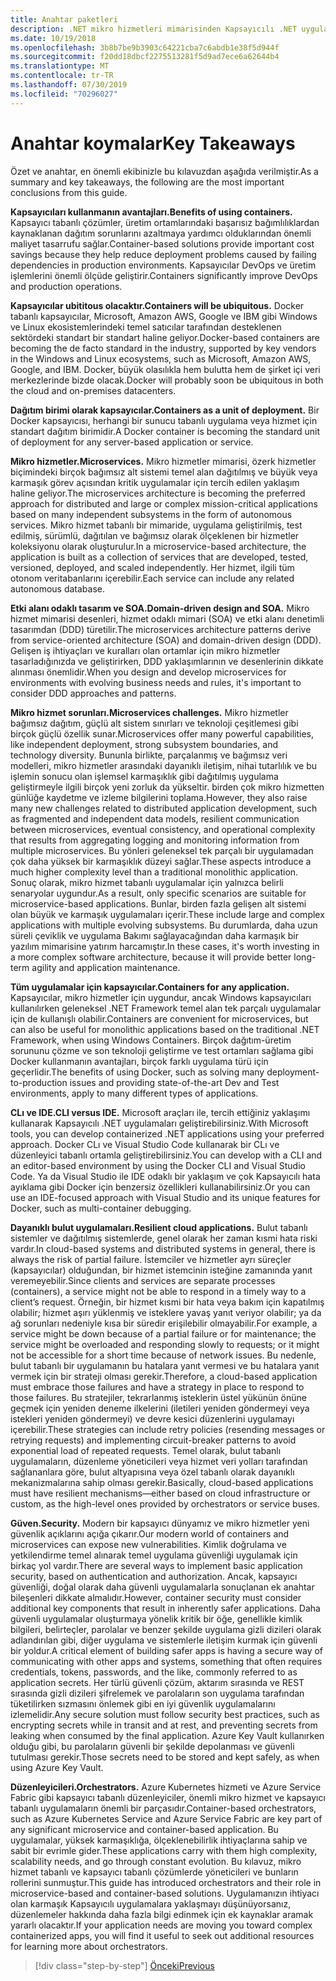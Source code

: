 ```yaml
---
title: Anahtar paketleri
description: .NET mikro hizmetleri mimarisinden Kapsayıcılı .NET uygulamaları kılavuzu/e-kitabı için en önemli sorunları hızlı bir şekilde görmek için, bir mikro hizmet mimarisi kullanılırken, avantaj ve dezavantajları, örneğin tasarım için DDD desenlerine göz atın ve geliştirme, dayanıklılık, güvenlik ve düzenleyicilerinin kullanımı.
ms.date: 10/19/2018
ms.openlocfilehash: 3b8b7be9b3903c64221cba7c6abdb1e38f5d944f
ms.sourcegitcommit: f20dd18dbcf2275513281f5d9ad7ece6a62644b4
ms.translationtype: MT
ms.contentlocale: tr-TR
ms.lasthandoff: 07/30/2019
ms.locfileid: "70296027"
---
```

# <a name="key-takeaways"></a><span data-ttu-id="47eed-103">Anahtar koymalar</span><span class="sxs-lookup"><span data-stu-id="47eed-103">Key Takeaways</span></span>

<span data-ttu-id="47eed-104">Özet ve anahtar, en önemli ekibinizle bu kılavuzdan aşağıda verilmiştir.</span><span class="sxs-lookup"><span data-stu-id="47eed-104">As a summary and key takeaways, the following are the most important conclusions from this guide.</span></span>

<span data-ttu-id="47eed-105">**Kapsayıcıları kullanmanın avantajları.**</span><span class="sxs-lookup"><span data-stu-id="47eed-105">**Benefits of using containers.**</span></span> <span data-ttu-id="47eed-106">Kapsayıcı tabanlı çözümler, üretim ortamlarındaki başarısız bağımlılıklardan kaynaklanan dağıtım sorunlarını azaltmaya yardımcı olduklarından önemli maliyet tasarrufu sağlar.</span><span class="sxs-lookup"><span data-stu-id="47eed-106">Container-based solutions provide important cost savings because they help reduce deployment problems caused by failing dependencies in production environments.</span></span> <span data-ttu-id="47eed-107">Kapsayıcılar DevOps ve üretim işlemlerini önemli ölçüde geliştirir.</span><span class="sxs-lookup"><span data-stu-id="47eed-107">Containers significantly improve DevOps and production operations.</span></span>

<span data-ttu-id="47eed-108">**Kapsayıcılar ubititous olacaktır.**</span><span class="sxs-lookup"><span data-stu-id="47eed-108">**Containers will be ubiquitous.**</span></span> <span data-ttu-id="47eed-109">Docker tabanlı kapsayıcılar, Microsoft, Amazon AWS, Google ve IBM gibi Windows ve Linux ekosistemlerindeki temel satıcılar tarafından desteklenen sektördeki standart bir standart haline geliyor.</span><span class="sxs-lookup"><span data-stu-id="47eed-109">Docker-based containers are becoming the de facto standard in the industry, supported by key vendors in the Windows and Linux ecosystems, such as Microsoft, Amazon AWS, Google, and IBM.</span></span> <span data-ttu-id="47eed-110">Docker, büyük olasılıkla hem bulutta hem de şirket içi veri merkezlerinde bizde olacak.</span><span class="sxs-lookup"><span data-stu-id="47eed-110">Docker will probably soon be ubiquitous in both the cloud and on-premises datacenters.</span></span>

<span data-ttu-id="47eed-111">**Dağıtım birimi olarak kapsayıcılar.**</span><span class="sxs-lookup"><span data-stu-id="47eed-111">**Containers as a unit of deployment.**</span></span> <span data-ttu-id="47eed-112">Bir Docker kapsayıcısı, herhangi bir sunucu tabanlı uygulama veya hizmet için standart dağıtım birimidir.</span><span class="sxs-lookup"><span data-stu-id="47eed-112">A Docker container is becoming the standard unit of deployment for any server-based application or service.</span></span>

<span data-ttu-id="47eed-113">**Mikro hizmetler.**</span><span class="sxs-lookup"><span data-stu-id="47eed-113">**Microservices.**</span></span> <span data-ttu-id="47eed-114">Mikro hizmetler mimarisi, özerk hizmetler biçimindeki birçok bağımsız alt sistemi temel alan dağıtılmış ve büyük veya karmaşık görev açısından kritik uygulamalar için tercih edilen yaklaşım haline geliyor.</span><span class="sxs-lookup"><span data-stu-id="47eed-114">The microservices architecture is becoming the preferred approach for distributed and large or complex mission-critical applications based on many independent subsystems in the form of autonomous services.</span></span> <span data-ttu-id="47eed-115">Mikro hizmet tabanlı bir mimaride, uygulama geliştirilmiş, test edilmiş, sürümlü, dağıtılan ve bağımsız olarak ölçeklenen bir hizmetler koleksiyonu olarak oluşturulur.</span><span class="sxs-lookup"><span data-stu-id="47eed-115">In a microservice-based architecture, the application is built as a collection of services that are developed, tested, versioned, deployed, and scaled independently.</span></span> <span data-ttu-id="47eed-116">Her hizmet, ilgili tüm otonom veritabanlarını içerebilir.</span><span class="sxs-lookup"><span data-stu-id="47eed-116">Each service can include any related autonomous database.</span></span>

<span data-ttu-id="47eed-117">**Etki alanı odaklı tasarım ve SOA.**</span><span class="sxs-lookup"><span data-stu-id="47eed-117">**Domain-driven design and SOA.**</span></span> <span data-ttu-id="47eed-118">Mikro hizmet mimarisi desenleri, hizmet odaklı mimari (SOA) ve etki alanı denetimli tasarımdan (DDD) türetilir.</span><span class="sxs-lookup"><span data-stu-id="47eed-118">The microservices architecture patterns derive from service-oriented architecture (SOA) and domain-driven design (DDD).</span></span> <span data-ttu-id="47eed-119">Gelişen iş ihtiyaçları ve kuralları olan ortamlar için mikro hizmetler tasarladığınızda ve geliştirirken, DDD yaklaşımlarının ve desenlerinin dikkate alınması önemlidir.</span><span class="sxs-lookup"><span data-stu-id="47eed-119">When you design and develop microservices for environments with evolving business needs and rules, it's important to consider DDD approaches and patterns.</span></span>

<span data-ttu-id="47eed-120">**Mikro hizmet sorunları.**</span><span class="sxs-lookup"><span data-stu-id="47eed-120">**Microservices challenges.**</span></span> <span data-ttu-id="47eed-121">Mikro hizmetler bağımsız dağıtım, güçlü alt sistem sınırları ve teknoloji çeşitlemesi gibi birçok güçlü özellik sunar.</span><span class="sxs-lookup"><span data-stu-id="47eed-121">Microservices offer many powerful capabilities, like independent deployment, strong subsystem boundaries, and technology diversity.</span></span> <span data-ttu-id="47eed-122">Bununla birlikte, parçalanmış ve bağımsız veri modelleri, mikro hizmetler arasındaki dayanıklı iletişim, nihai tutarlılık ve bu işlemin sonucu olan işlemsel karmaşıklık gibi dağıtılmış uygulama geliştirmeyle ilgili birçok yeni zorluk da yükseltir. birden çok mikro hizmetten günlüğe kaydetme ve izleme bilgilerini toplama.</span><span class="sxs-lookup"><span data-stu-id="47eed-122">However, they also raise many new challenges related to distributed application development, such as fragmented and independent data models, resilient communication between microservices, eventual consistency, and operational complexity that results from aggregating logging and monitoring information from multiple microservices.</span></span> <span data-ttu-id="47eed-123">Bu yönleri geleneksel tek parçalı bir uygulamadan çok daha yüksek bir karmaşıklık düzeyi sağlar.</span><span class="sxs-lookup"><span data-stu-id="47eed-123">These aspects introduce a much higher complexity level than a traditional monolithic application.</span></span> <span data-ttu-id="47eed-124">Sonuç olarak, mikro hizmet tabanlı uygulamalar için yalnızca belirli senaryolar uygundur.</span><span class="sxs-lookup"><span data-stu-id="47eed-124">As a result, only specific scenarios are suitable for microservice-based applications.</span></span> <span data-ttu-id="47eed-125">Bunlar, birden fazla gelişen alt sistemi olan büyük ve karmaşık uygulamaları içerir.</span><span class="sxs-lookup"><span data-stu-id="47eed-125">These include large and complex applications with multiple evolving subsystems.</span></span> <span data-ttu-id="47eed-126">Bu durumlarda, daha uzun süreli çeviklik ve uygulama Bakımı sağlayacağından daha karmaşık bir yazılım mimarisine yatırım harcamıştır.</span><span class="sxs-lookup"><span data-stu-id="47eed-126">In these cases, it's worth investing in a more complex software architecture, because it will provide better long-term agility and application maintenance.</span></span>

<span data-ttu-id="47eed-127">**Tüm uygulamalar için kapsayıcılar.**</span><span class="sxs-lookup"><span data-stu-id="47eed-127">**Containers for any application.**</span></span> <span data-ttu-id="47eed-128">Kapsayıcılar, mikro hizmetler için uygundur, ancak Windows kapsayıcıları kullanılırken geleneksel .NET Framework temel alan tek parçalı uygulamalar için de kullanışlı olabilir.</span><span class="sxs-lookup"><span data-stu-id="47eed-128">Containers are convenient for microservices, but can also be useful for monolithic applications based on the traditional .NET Framework, when using Windows Containers.</span></span> <span data-ttu-id="47eed-129">Birçok dağıtım-üretim sorununu çözme ve son teknoloji geliştirme ve test ortamları sağlama gibi Docker kullanmanın avantajları, birçok farklı uygulama türü için geçerlidir.</span><span class="sxs-lookup"><span data-stu-id="47eed-129">The benefits of using Docker, such as solving many deployment-to-production issues and providing state-of-the-art Dev and Test environments, apply to many different types of applications.</span></span>

<span data-ttu-id="47eed-130">**CLı ve IDE.**</span><span class="sxs-lookup"><span data-stu-id="47eed-130">**CLI versus IDE.**</span></span> <span data-ttu-id="47eed-131">Microsoft araçları ile, tercih ettiğiniz yaklaşımı kullanarak Kapsayıcılı .NET uygulamaları geliştirebilirsiniz.</span><span class="sxs-lookup"><span data-stu-id="47eed-131">With Microsoft tools, you can develop containerized .NET applications using your preferred approach.</span></span> <span data-ttu-id="47eed-132">Docker CLı ve Visual Studio Code kullanarak bir CLı ve düzenleyici tabanlı ortamla geliştirebilirsiniz.</span><span class="sxs-lookup"><span data-stu-id="47eed-132">You can develop with a CLI and an editor-based environment by using the Docker CLI and Visual Studio Code.</span></span> <span data-ttu-id="47eed-133">Ya da Visual Studio ile IDE odaklı bir yaklaşım ve çok Kapsayıcılı hata ayıklama gibi Docker için benzersiz özellikleri kullanabilirsiniz.</span><span class="sxs-lookup"><span data-stu-id="47eed-133">Or you can use an IDE-focused approach with Visual Studio and its unique features for Docker, such as multi-container debugging.</span></span>

<span data-ttu-id="47eed-134">**Dayanıklı bulut uygulamaları.**</span><span class="sxs-lookup"><span data-stu-id="47eed-134">**Resilient cloud applications.**</span></span> <span data-ttu-id="47eed-135">Bulut tabanlı sistemler ve dağıtılmış sistemlerde, genel olarak her zaman kısmi hata riski vardır.</span><span class="sxs-lookup"><span data-stu-id="47eed-135">In cloud-based systems and distributed systems in general, there is always the risk of partial failure.</span></span> <span data-ttu-id="47eed-136">İstemciler ve hizmetler ayrı süreçler (kapsayıcılar) olduğundan, bir hizmet istemcinin isteğine zamanında yanıt veremeyebilir.</span><span class="sxs-lookup"><span data-stu-id="47eed-136">Since clients and services are separate processes (containers), a service might not be able to respond in a timely way to a client’s request.</span></span> <span data-ttu-id="47eed-137">Örneğin, bir hizmet kısmi bir hata veya bakım için kapatılmış olabilir; hizmet aşırı yüklenmiş ve isteklere yavaş yanıt veriyor olabilir; ya da ağ sorunları nedeniyle kısa bir süredir erişilebilir olmayabilir.</span><span class="sxs-lookup"><span data-stu-id="47eed-137">For example, a service might be down because of a partial failure or for maintenance; the service might be overloaded and responding slowly to requests; or it might not be accessible for a short time because of network issues.</span></span> <span data-ttu-id="47eed-138">Bu nedenle, bulut tabanlı bir uygulamanın bu hatalara yanıt vermesi ve bu hatalara yanıt vermek için bir strateji olması gerekir.</span><span class="sxs-lookup"><span data-stu-id="47eed-138">Therefore, a cloud-based application must embrace those failures and have a strategy in place to respond to those failures.</span></span> <span data-ttu-id="47eed-139">Bu stratejiler, tekrarlanmış isteklerin üstel yükünün önüne geçmek için yeniden deneme ilkelerini (iletileri yeniden göndermeyi veya istekleri yeniden göndermeyi) ve devre kesici düzenlerini uygulamayı içerebilir.</span><span class="sxs-lookup"><span data-stu-id="47eed-139">These strategies can include retry policies (resending messages or retrying requests) and implementing circuit-breaker patterns to avoid exponential load of repeated requests.</span></span> <span data-ttu-id="47eed-140">Temel olarak, bulut tabanlı uygulamaların, düzenleme yöneticileri veya hizmet veri yolları tarafından sağlananlara göre, bulut altyapısına veya özel tabanlı olarak dayanıklı mekanizmalarına sahip olması gerekir.</span><span class="sxs-lookup"><span data-stu-id="47eed-140">Basically, cloud-based applications must have resilient mechanisms—either based on cloud infrastructure or custom, as the high-level ones provided by  orchestrators or service buses.</span></span>

<span data-ttu-id="47eed-141">**Güven.**</span><span class="sxs-lookup"><span data-stu-id="47eed-141">**Security.**</span></span> <span data-ttu-id="47eed-142">Modern bir kapsayıcı dünyamız ve mikro hizmetler yeni güvenlik açıklarını açığa çıkarır.</span><span class="sxs-lookup"><span data-stu-id="47eed-142">Our modern world of containers and microservices can expose new vulnerabilities.</span></span> <span data-ttu-id="47eed-143">Kimlik doğrulama ve yetkilendirme temel alınarak temel uygulama güvenliği uygulamak için birkaç yol vardır.</span><span class="sxs-lookup"><span data-stu-id="47eed-143">There are several ways to implement basic application security, based on authentication and authorization.</span></span> <span data-ttu-id="47eed-144">Ancak, kapsayıcı güvenliği, doğal olarak daha güvenli uygulamalarla sonuçlanan ek anahtar bileşenleri dikkate almalıdır.</span><span class="sxs-lookup"><span data-stu-id="47eed-144">However, container security must consider additional key components that result in inherently safer applications.</span></span> <span data-ttu-id="47eed-145">Daha güvenli uygulamalar oluşturmaya yönelik kritik bir öğe, genellikle kimlik bilgileri, belirteçler, parolalar ve benzer şekilde uygulama gizli dizileri olarak adlandırılan gibi, diğer uygulama ve sistemlerle iletişim kurmak için güvenli bir yoldur.</span><span class="sxs-lookup"><span data-stu-id="47eed-145">A critical element of building safer apps is having a secure way of communicating with other apps and systems, something that often requires credentials, tokens, passwords, and the like, commonly referred to as application secrets.</span></span> <span data-ttu-id="47eed-146">Her türlü güvenli çözüm, aktarım sırasında ve REST sırasında gizli dizileri şifrelemek ve parolaların son uygulama tarafından tüketilirken sızmasını önlemek gibi en iyi güvenlik uygulamalarını izlemelidir.</span><span class="sxs-lookup"><span data-stu-id="47eed-146">Any secure solution must follow security best practices, such as encrypting secrets while in transit and at rest, and preventing secrets from leaking when consumed by the final application.</span></span> <span data-ttu-id="47eed-147">Azure Key Vault kullanırken olduğu gibi, bu parolaların güvenli bir şekilde depolanması ve güvenli tutulması gerekir.</span><span class="sxs-lookup"><span data-stu-id="47eed-147">Those secrets need to be stored and kept safely, as when using Azure Key Vault.</span></span>

<span data-ttu-id="47eed-148">**Düzenleyicileri.**</span><span class="sxs-lookup"><span data-stu-id="47eed-148">**Orchestrators.**</span></span> <span data-ttu-id="47eed-149">Azure Kubernetes hizmeti ve Azure Service Fabric gibi kapsayıcı tabanlı düzenleyiciler, önemli mikro hizmet ve kapsayıcı tabanlı uygulamaların önemli bir parçasıdır.</span><span class="sxs-lookup"><span data-stu-id="47eed-149">Container-based orchestrators, such as Azure Kubernetes Service and Azure Service Fabric are key part of any significant microservice and container-based application.</span></span> <span data-ttu-id="47eed-150">Bu uygulamalar, yüksek karmaşıklığa, ölçeklenebilirlik ihtiyaçlarına sahip ve sabit bir evrimle gider.</span><span class="sxs-lookup"><span data-stu-id="47eed-150">These applications carry with them high complexity, scalability needs, and go through constant evolution.</span></span> <span data-ttu-id="47eed-151">Bu kılavuz, mikro hizmet tabanlı ve kapsayıcı tabanlı çözümlerde yöneticileri ve bunların rollerini sunmuştur.</span><span class="sxs-lookup"><span data-stu-id="47eed-151">This guide has introduced orchestrators and their role in microservice-based and container-based solutions.</span></span> <span data-ttu-id="47eed-152">Uygulamanızın ihtiyacı olan karmaşık Kapsayıcılı uygulamalara yaklaşmayı düşünüyorsanız, düzenlemeler hakkında daha fazla bilgi edinmek için ek kaynaklar aramak yararlı olacaktır.</span><span class="sxs-lookup"><span data-stu-id="47eed-152">If your application needs are moving you toward complex containerized apps, you will find it useful to seek out additional resources for learning more about orchestrators.</span></span>

>[!div class="step-by-step"]
>[<span data-ttu-id="47eed-153">Önceki</span><span class="sxs-lookup"><span data-stu-id="47eed-153">Previous</span></span>](secure-net-microservices-web-applications/azure-key-vault-protects-secrets.md)
